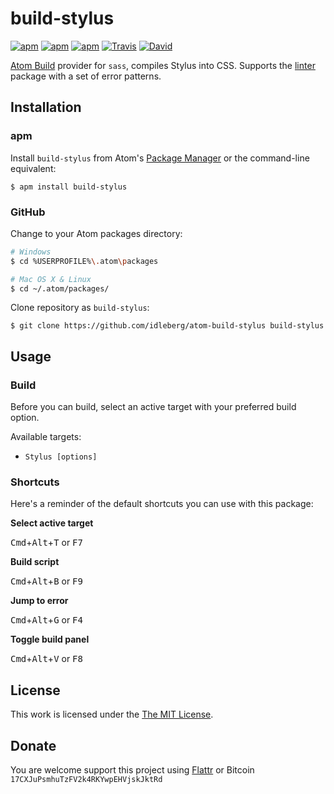 # build-stylus

[![apm](https://img.shields.io/apm/l/build-stylus.svg?style=flat-square)](https://atom.io/packages/build-stylus)
[![apm](https://img.shields.io/apm/v/build-stylus.svg?style=flat-square)](https://atom.io/packages/build-stylus)
[![apm](https://img.shields.io/apm/dm/build-stylus.svg?style=flat-square)](https://atom.io/packages/build-stylus)
[![Travis](https://img.shields.io/travis/idleberg/atom-build-stylus.svg?style=flat-square)](https://travis-ci.org/idleberg/atom-build-stylus)
[![David](https://img.shields.io/david/dev/idleberg/atom-build-stylus.svg?style=flat-square)](https://david-dm.org/idleberg/atom-build-stylus#info=dependencies)

[Atom Build](https://atombuild.github.io/) provider for `sass`, compiles Stylus into CSS. Supports the [linter](https://atom.io/packages/linter) package with a set of error patterns.

## Installation

### apm

Install `build-stylus` from Atom's [Package Manager](http://flight-manual.atom.io/using-atom/sections/atom-packages/) or the command-line equivalent:

`$ apm install build-stylus`

### GitHub

Change to your Atom packages directory:

```bash
# Windows
$ cd %USERPROFILE%\.atom\packages

# Mac OS X & Linux
$ cd ~/.atom/packages/
```

Clone repository as `build-stylus`:

`$ git clone https://github.com/idleberg/atom-build-stylus build-stylus`

## Usage

### Build

Before you can build, select an active target with your preferred build option.

Available targets:

* `Stylus [options]`

### Shortcuts

Here's a reminder of the default shortcuts you can use with this package:

**Select active target**

<kbd>Cmd</kbd>+<kbd>Alt</kbd>+<kbd>T</kbd> or <kbd>F7</kbd>

**Build script**

<kbd>Cmd</kbd>+<kbd>Alt</kbd>+<kbd>B</kbd> or <kbd>F9</kbd>

**Jump to error**

<kbd>Cmd</kbd>+<kbd>Alt</kbd>+<kbd>G</kbd> or <kbd>F4</kbd>

**Toggle build panel**

<kbd>Cmd</kbd>+<kbd>Alt</kbd>+<kbd>V</kbd> or <kbd>F8</kbd>

## License

This work is licensed under the [The MIT License](LICENSE.md).

## Donate

You are welcome support this project using [Flattr](https://flattr.com/submit/auto?user_id=idleberg&url=https://github.com/idleberg/atom-build-stylus) or Bitcoin `17CXJuPsmhuTzFV2k4RKYwpEHVjskJktRd`